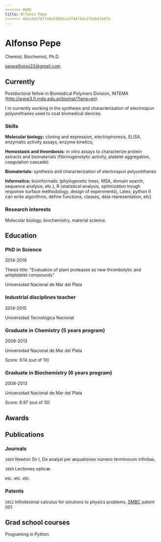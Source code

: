 ```yaml
---
<<<<<<< HEAD
title: Alfonso Pepe
>>>>>>> 482a3e5f8f7e0af585dce2fd4f54c27bdb47b07a
---
```

# Alfonso Pepe
Chemist, Biochemist, Ph.D. 

<a href="pepealfonso22@gmail.com">pepealfonso22@gmail.com</a>



## Currently

Postdoctoral fellow in Biomedical Polymers Division, INTEMA (http://www3.fi.mdp.edu.ar/biomat/?lang=en).

I´m currently working in the synthesis and characterization of electrospun polyurethanes used to coat biomedical devices.

### Skills

**Molecular biology:** cloning and expression, electrophoresis, ELISA, enzymatic activity assays, enzyme kinetics, 

**Hemostasis and thrombosis:** in vitro assays to characterize protein extracts and biomaterials (fibrinogenolytic activity, platelet aggregation, coagulation cascade)

**Biomaterials:** synthesis and characterization of electrospun polyurethanes

**Informatics:** bioinformatic (phylogenetic trees, MSA, domain search, sequence analysis, etc.), R (statistical analysis, optimization trough response surface methodology, design of experiments), Latex, python (I can write algorithms, define functions, classes, data representation, etc)


### Research interests

Molecular biology, biochemistry, material science.


## Education

### PhD in Science

2014-2019

Thesis title: "Evaluation of plant proteases as new thrombolytic and antiplatelet compounds"

Universidad Nacional de Mar del Plata

### Industrial disciplines teacher

2014-2015

Universidad Tecnológica Nacional

### Graduate in Chemistry (5 years program)

2008-2013

Universidad Nacional de Mar del Plata

Score: 9.14 (out of 10)

### Graduate in Biochemistry (6 years program)

2008-2013

Universidad Nacional de Mar del Plata

Score: 8.97 (out of 10)





## Awards





## Publications

<!-- A list is also available [online](http://scholar.google.co.uk/citations?user=LTOTl0YAAAAJ) -->

### Journals

`1669`
Newton Sir I, De analysi per æquationes numero terminorum infinitas. 

`1669`
Lectiones opticæ.

etc. etc. etc.

### Patents

`2012`
Infinitesimal calculus for solutions to physics problems, [SMBC](http://www.techdirt.com/articles/20121011/09312820678/if-patents-had-been-around-time-newton.shtml) patent 001


## Grad school courses

Programing in Python





<!-- ### Footer

Last updated: May 2013 -->


